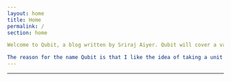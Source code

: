 ```yaml
---
layout: home
title: Home
permalink: /
section: home

Welcome to Qubit, a blog written by Sriraj Aiyer. Qubit will cover a variety of topics, likely circling in on human-computer interaction, AI, cognitive science, psychology, life in academia and other miscellaneous items that seem pertinent or otherwise interesting. I have a lot of thoughts during any given day, so it seemed a decent goal to capture at least some of them. Please feel free to explore some of my posts and find out a little bit more about me!

The reason for the name Qubit is that I like the idea of taking a unit so fundmental to all computing and changing how we conceptualise it to potentially change our way of doing things. It's a nice allegory for life: sometimes to come up with a solution to a problem, we need a different perspective on the very building blocks of that problem. Someimtes you need to go back to basics and revisit what is most important. Plus the very idea of qubits is just so fascinating to me: https://en.wikipedia.org/wiki/Qubit
---
```

****
